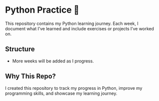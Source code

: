# Python Practice 🐍

This repository contains my Python learning journey. Each week, I document what I’ve learned and include exercises or projects I’ve worked on.

## Structure
- More weeks will be added as I progress.

## Why This Repo?
I created this repository to track my progress in Python, improve my programming skills, and showcase my learning journey.
